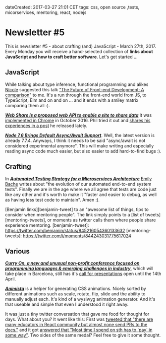 dateCreated: 2017-03-27 21:01 CET
tags: css, open source ,tests, micorservices, mentoring, react, nodejs

# Newsletter #5

This is newsletter #5 - about crafting (and) JavaScript - March 27th, 2017. Every Monday you will receive a hand-selected collection of **links about JavaScript and how to craft better software**. Let's get started ...

## JavaScript

While talking about type inference, functional programming and alikes [Nicole] suggested this talk ["The Future of Front-end Development: A comparison"][future-talk] to me. It's a run through the front-end world from JS, to TypeScript, Elm and on and on ... and it ends with a smiley matrix comparing them all :).

[future-talk]: http://bobkonf.de/2017/athiemann.html
[Nicole]: https://twitter.com/NicoleRauch

***[Web Share is a proposed web API to enable a site to share data][webshare]*** it was [implemented in Chrome][webshare-chrome] in October 2016. Phil tried it out and [shares his experiences in a post][phils-post] he released lately.

[webshare]: https://github.com/WICG/web-share/blob/master/docs/explainer.md
[webshare-chrome]: https://developers.google.com/web/updates/2016/10/navigator-share
[phils-post]: https://philna.sh/blog/2017/03/14/the-web-share-api/

***[Node 7.6 Brings Default Async/Await Support][infoq-nodejs]***. Well, the latest version is already 7.7.4. Anyways, I think it needs to be said "async/await is not considered experimental anymore". This will make writing and especially reading async code much easier, but also easier to add hard-to-find bugs :).

[infoq-nodejs]: https://www.infoq.com/news/2017/02/node-76-async-await

## Crafting

In ***[Automated Testing Strategy for a Microservices Architecture][auto-tests]*** [Emily Bache][emily] writes about "the evolution of our automated end-to-end system tests". Finally we are in the age where we all agree that tests are code just like any other and it's worth to make it "faster and easier to debug, as well as having less test code to maintain". Amen :).

[auto-tests]: http://www.methodsandtools.com/archive/testmicroservices.php
[emily]: https://twitter.com/emilybache
[Benjamin links][benjamin-tweet] to an "awesome list of things, tips to consider when mentoring people". The link simply points to a [list of tweets][mentoring-tweets], or moments as twitter calls them where people share experience mentoring.
[benjamin-tweet]: https://twitter.com/benjamin/status/845216054360133632
[mentoring-tweets]: https://twitter.com/i/moments/844243031775617024

## Various

***[Curry On, a new and unusual non-profit conference focused on programming languages & emerging challenges in industry][curryon]***, which will take place in Barcelona, still has it's [call for presentations][cfp] open until the 14th April.

[curryon]: http://www.curry-on.org/2017
[cfp]: http://www.curry-on.org/2017/call-for-presentations.html

***[Animista]*** is a helper for generating CSS animations. Nicely sorted by different animations such as scale, rotate, flip, slide and the ability to manually adjust each. It's kind of a wysiwyg animation generator. And it's that useable and simple that even I understood it right away.

[animista]: http://animista.net/

It was just a tiny twitter conversation that gave me food for thought for days. What about you? 
It went like this: First was [tweeted that "there are many educators in React community but almost none send PRs to the docs."][dan-tweet] and it got [answered that "Most time I spend on sth has to 'pay' in some way"][axel-tweet]. Two sides of the same medal? Feel free to give it some thought.

[dan-tweet]: https://twitter.com/dan_abramov/status/843638863906136064
[axel-tweet]: https://twitter.com/rauschma/status/843736747733405697
